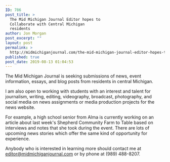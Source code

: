 ```yaml
---
ID: 786
post_title: >
  The Mid Michigan Journal Editor hopes to
  Collaborate with Central Michigan
  residents
author: Jon Morgan
post_excerpt: ""
layout: post
permalink: >
  http://midmichiganjournal.com/the-mid-michigan-journal-editor-hopes-to-collaborate-with-central-michigan-residents
published: true
post_date: 2019-08-13 01:04:53
---
```

The Mid Michigan Journal is seeking submissions of news, event information, essays, and blog posts from residents in central Michigan.

I am also open to working with students with an interest and talent for journalism, writing, editing, videography, broadcast, photography, and social media on news assignments or media production projects for the news website.

For example, a high school senior from Alma is currently working on an article about last week's Shepherd Community Farm to Table based on interviews and notes that she took during the event. There are lots of upcoming news stories which offer the same kind of opportunity for experience.

Anybody who is interested in learning more should contact me at <a href="mailto:editor@midmichiganjournal.com">editor@midmichiganjournal.com</a> or by phone at (989) 488-8207.